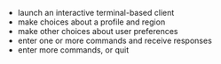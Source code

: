- launch an interactive terminal-based client
- make choices about a profile and region
- make other choices about user preferences
- enter one or more commands and receive responses
- enter more commands, or quit
